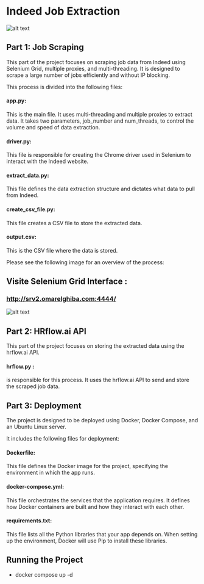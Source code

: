 # Indeed Job Extraction
![alt text](https://iili.io/H6LL26v.png)

## Part 1: Job Scraping
This part of the project focuses on scraping job data from Indeed using Selenium Grid, multiple proxies, and multi-threading. It is designed to scrape a large number of jobs efficiently and without IP blocking.

This process is divided into the following files:

#### app.py: 

This is the main file. It uses multi-threading and multiple proxies to extract data. It takes two parameters, job_number and num_threads, to control the volume and speed of data extraction.

#### driver.py: 

This file is responsible for creating the Chrome driver used in Selenium to interact with the Indeed website.

#### extract_data.py: 

This file defines the data extraction structure and dictates what data to pull from Indeed.

#### create_csv_file.py: 

This file creates a CSV file to store the extracted data.

#### output.csv: 

This is the CSV file where the data is stored.

Please see the following image for an overview of the process:

## Visite Selenium Grid Interface :

### http://srv2.omarelghiba.com:4444/

![alt text](https://iili.io/H6QEYDg.png)

## Part 2: HRflow.ai API
This part of the project focuses on storing the extracted data using the hrflow.ai API.

#### hrflow.py :

is responsible for this process. It uses the hrflow.ai API to send and store the scraped job data.

## Part 3: Deployment
The project is designed to be deployed using Docker, Docker Compose, and an Ubuntu Linux server.

It includes the following files for deployment:

#### Dockerfile: 

This file defines the Docker image for the project, specifying the environment in which the app runs.

#### docker-compose.yml: 

This file orchestrates the services that the application requires. It defines how Docker containers are built and how they interact with each other.

#### requirements.txt: 

This file lists all the Python libraries that your app depends on. When setting up the environment, Docker will use Pip to install these libraries.

## Running the Project

- docker compose up -d

